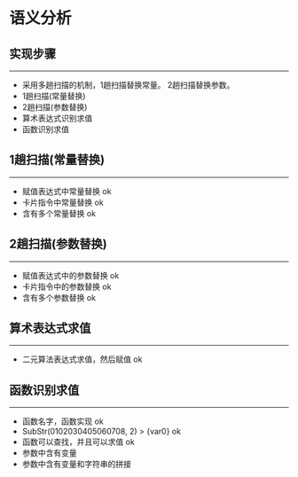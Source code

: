 # 语义分析


## 实现步骤
-----------------------------
- 采用多趟扫描的机制，1趟扫描替换常量。 2趟扫描替换参数。
- 1趟扫描(常量替换)
- 2趟扫描(参数替换)
- 算术表达式识别求值
- 函数识别求值 

## 1趟扫描(常量替换)
-----------------------------
- 赋值表达式中常量替换    ok
- 卡片指令中常量替换      ok
- 含有多个常量替换        ok

## 2趟扫描(参数替换)
-----------------------------
- 赋值表达式中的参数替换  ok
- 卡片指令中的参数替换    ok
- 含有多个参数替换        ok

## 算术表达式求值
-----------------------------
- 二元算法表达式求值，然后赋值      ok

## 函数识别求值
-----------------------------
- 函数名字，函数实现                       ok
- SubStr(0102030405060708, 2) > {var0}     ok
- 函数可以查找，并且可以求值               ok
- 参数中含有变量
- 参数中含有变量和字符串的拼接
